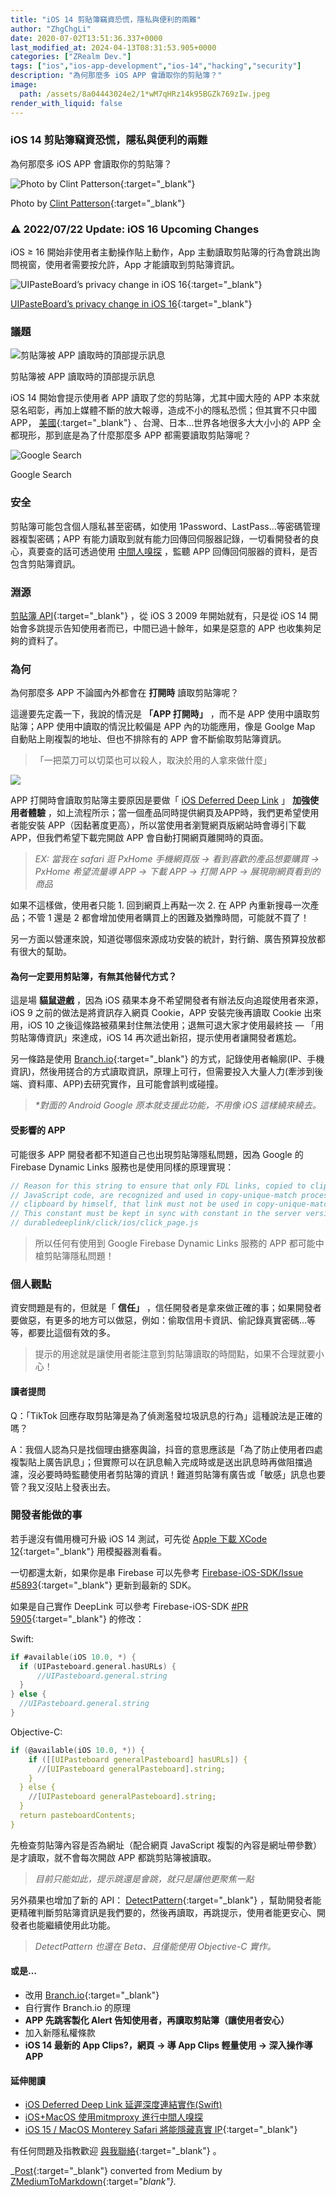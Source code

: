 ```yaml
---
title: "iOS 14 剪貼簿竊資恐慌，隱私與便利的兩難"
author: "ZhgChgLi"
date: 2020-07-02T13:51:36.337+0000
last_modified_at: 2024-04-13T08:31:53.905+0000
categories: ["ZRealm Dev."]
tags: ["ios","ios-app-development","ios-14","hacking","security"]
description: "為何那麼多 iOS APP 會讀取你的剪貼簿？"
image:
  path: /assets/8a04443024e2/1*wM7qHRz14k95BGZk769zIw.jpeg
render_with_liquid: false
---
```


### iOS 14 剪貼簿竊資恐慌，隱私與便利的兩難

為何那麼多 iOS APP 會讀取你的剪貼簿？



![Photo by [Clint Patterson](https://unsplash.com/@cbpsc1?utm_source=unsplash&utm_medium=referral&utm_content=creditCopyText){:target="_blank"}](/assets/8a04443024e2/1*wM7qHRz14k95BGZk769zIw.jpeg)

Photo by [Clint Patterson](https://unsplash.com/@cbpsc1?utm_source=unsplash&utm_medium=referral&utm_content=creditCopyText){:target="_blank"}
### ⚠️ 2022/07/22 Update: iOS 16 Upcoming Changes

iOS ≥ 16 開始非使用者主動操作貼上動作，App 主動讀取剪貼簿的行為會跳出詢問視窗，使用者需要按允許，App 才能讀取到剪貼簿資訊。


![[UIPasteBoard’s privacy change in iOS 16](https://sarunw.com/posts/uipasteboard-privacy-change-ios16/){:target="_blank"}](/assets/8a04443024e2/0*pOtqMDY0qXhDJXXG.png)

[UIPasteBoard’s privacy change in iOS 16](https://sarunw.com/posts/uipasteboard-privacy-change-ios16/){:target="_blank"}
### 議題


![剪貼簿被 APP 讀取時的頂部提示訊息](/assets/8a04443024e2/1*s-2FT2L_BD8vGH7uHRLrsw.png)

剪貼簿被 APP 讀取時的頂部提示訊息

iOS 14 開始會提示使用者 APP 讀取了您的剪貼簿，尤其中國大陸的 APP 本來就惡名昭彰，再加上媒體不斷的放大報導，造成不小的隱私恐慌；但其實不只中國 APP， [美國](https://www.reddit.com/r/iphone/comments/hejp5o/popular_apps_tiktok_npr_nyt_and_more_spying_on/){:target="_blank"} 、台灣、日本…世界各地很多大大小小的 APP 全都現形，那到底是為了什麼那麼多 APP 都需要讀取剪貼簿呢？


![Google Search](/assets/8a04443024e2/1*bwxJ9w2WVJy8HT20vdj7eA.png)

Google Search
### 安全

剪貼簿可能包含個人隱私甚至密碼，如使用 1Password、LastPass…等密碼管理器複製密碼；APP 有能力讀取到就有能力回傳回伺服器記錄，一切看開發者的良心，真要查的話可透過使用 [中間人嗅探](../46410aaada00/) ，監聽 APP 回傳回伺服器的資料，是否包含剪貼簿資訊。
### 淵源

[剪貼簿 API](https://developer.apple.com/documentation/uikit/uipasteboard){:target="_blank"} ，從 iOS 3 2009 年開始就有，只是從 iOS 14 開始會多跳提示告知使用者而已，中間已過十餘年，如果是惡意的 APP 也收集夠足夠的資料了。
### 為何

為何那麼多 APP 不論國內外都會在 **打開時** 讀取剪貼簿呢？

這邊要先定義一下，我說的情況是 **「APP 打開時」** ，而不是 APP 使用中讀取剪貼簿；APP 使用中讀取的情況比較偏是 APP 內的功能應用，像是 Goolge Map 自動貼上剛複製的地址、但也不排除有的 APP 會不斷偷取剪貼簿資訊。


> 「一把菜刀可以切菜也可以殺人，取決於用的人拿來做什麼」 





![](/assets/8a04443024e2/1*nMC1H2vRId1Y-7iC3WusaQ.jpeg)


APP 打開時會讀取剪貼簿主要原因是要做「 [iOS Deferred Deep Link](../b08ef940c196/) 」 **加強使用者體驗** ，如上流程所示；當一個產品同時提供網頁及APP時，我們更希望使用者能安裝 APP（因黏著度更高），所以當使用者瀏覽網頁版網站時會導引下載 APP，但我們希望下載完開啟 APP 會自動打開網頁離開時的頁面。


> _EX: 當我在 safari 逛 PxHome 手機網頁版 \-&gt; 看到喜歡的產品想要購買 \-&gt; PxHome 希望流量導 APP \-&gt; 下載 APP \-&gt; 打開 APP \-&gt; 展現剛網頁看到的商品_ 





如果不這樣做，使用者只能 1\. 回到網頁上再點一次 2\. 在 APP 內重新搜尋一次產品；不管 1 還是 2 都會增加使用者購買上的困難及猶豫時間，可能就不買了！

另一方面以營運來說，知道從哪個來源成功安裝的統計，對行銷、廣告預算投放都有很大的幫助。
#### 為何一定要用剪貼簿，有無其他替代方式？

這是場 **貓鼠遊戲** ，因為 iOS 蘋果本身不希望開發者有辦法反向追蹤使用者來源，iOS 9 之前的做法是將資訊存入網頁 Cookie，APP 安裝完後再讀取 Cookie 出來用，iOS 10 之後這條路被蘋果封住無法使用；退無可退大家才使用最終技 — 「用剪貼簿傳資訊」來達成，iOS 14 再次遞出新招，提示使用者讓開發者尷尬。

另一條路是使用 [Branch\.io](https://branch.io/){:target="_blank"} 的方式，記錄使用者輪廓\(IP、手機資訊\)，然後用搓合的方式讀取資訊，原理上可行，但需要投入大量人力\(牽涉到後端、資料庫、APP\)去研究實作，且可能會誤判或碰撞。


> _\*對面的 Android Google 原本就支援此功能，不用像 iOS 這樣繞來繞去。_ 




#### 受影響的 APP

可能很多 APP 開發者都不知道自己也出現剪貼簿隱私問題，因為 Google 的 Firebase Dynamic Links 服務也是使用同樣的原理實現：
```javascript
// Reason for this string to ensure that only FDL links, copied to clipboard by AppPreview Page
// JavaScript code, are recognized and used in copy-unique-match process. If user copied FDL to
// clipboard by himself, that link must not be used in copy-unique-match process.
// This constant must be kept in sync with constant in the server version at
// durabledeeplink/click/ios/click_page.js
```


> 所以任何有使用到 Google Firebase Dynamic Links 服務的 APP 都可能中槍剪貼簿隱私問題！ 



### 個人觀點

資安問題是有的，但就是「 **信任」** ，信任開發者是拿來做正確的事；如果開發者要做惡，有更多的地方可以做惡，例如：偷取信用卡資訊、偷記錄真實密碼…等等，都要比這個有效的多。


> 提示的用途就是讓使用者能注意到剪貼簿讀取的時間點，如果不合理就要小心！ 



#### 讀者提問

Q：「TikTok 回應存取剪貼簿是為了偵測濫發垃圾訊息的行為」這種說法是正確的嗎？

A：我個人認為只是找個理由搪塞輿論，抖音的意思應該是「為了防止使用者四處複製貼上廣告訊息」；但實際可以在訊息輸入完成時或是送出訊息時再做阻擋過濾，沒必要時時監聽使用者剪貼簿的資訊！難道剪貼簿有廣告或「敏感」訊息也要管？我又沒貼上發表出去。
### 開發者能做的事

若手邊沒有備用機可升級 iOS 14 測試，可先從 [Apple 下載 XCode 12](https://developer.apple.com/download/more/){:target="_blank"} 用模擬器測看看。

一切都還太新，如果你是串 Firebase 可以先參考 [Firebase\-iOS\-SDK/Issue \#5893](https://github.com/firebase/firebase-ios-sdk/issues/5893){:target="_blank"} 更新到最新的 SDK。

如果是自己實作 DeepLink 可以參考 Firebase\-iOS\-SDK [\#PR 5905](https://github.com/firebase/firebase-ios-sdk/pull/5905){:target="_blank"} 的修改：

Swift:
```swift
if #available(iOS 10.0, *) {
  if (UIPasteboard.general.hasURLs) {
      //UIPasteboard.general.string
  }
} else {
  //UIPasteboard.general.string
}
```

Objective\-C:
```c
if (@available(iOS 10.0, *)) {
    if ([[UIPasteboard generalPasteboard] hasURLs]) {
      //[UIPasteboard generalPasteboard].string;
    }
  } else {
    //[UIPasteboard generalPasteboard].string;
  }
  return pasteboardContents;
}
```

先檢查剪貼簿內容是否為網址（配合網頁 JavaScript 複製的內容是網址帶參數）是才讀取，就不會每次開啟 APP 都跳剪貼簿被讀取。


> _目前只能如此，提示跳還是會跳，就只是讓他更聚焦一點_ 





另外蘋果也增加了新的 API： [DetectPattern](https://developer.apple.com/documentation/uikit/uipasteboard/3621870-detectpatternsforpatterns?changes=latest_minor&language=objc){:target="_blank"} ，幫助開發者能更精確判斷剪貼簿資訊是我們要的，然後再讀取，再跳提示，使用者能更安心、開發者也能繼續使用此功能。


> _DetectPattern 也還在 Beta、且僅能使用 Objective\-C 實作。_ 




#### 或是…
- 改用 [Branch\.io](https://branch.io){:target="_blank"}
- 自行實作 Branch\.io 的原理
- **APP 先跳客製化 Alert 告知使用者，再讀取剪貼簿（讓使用者安心）**
- 加入新隱私權條款
- **iOS 14 最新的 App Clips?，網頁 \-&gt; 導 App Clips 輕量使用 \-&gt; 深入操作導 APP**

#### 延伸閱讀
- [iOS Deferred Deep Link 延遲深度連結實作\(Swift\)](../b08ef940c196/)
- [iOS\+MacOS 使用mitmproxy 進行中間人嗅探](../46410aaada00/)
- [iOS 15 / MacOS Monterey Safari 將能隱藏真實 IP](https://medium.com/zrealm-ios-dev/ios-15-macos-monterey-safari-%E5%B0%87%E8%83%BD%E9%9A%B1%E8%97%8F%E7%9C%9F%E5%AF%A6-ip-755a8b6acc35){:target="_blank"}



有任何問題及指教歡迎 [與我聯絡](https://www.zhgchg.li/contact){:target="_blank"} 。



_[Post](https://medium.com/zrealm-ios-dev/ios-14-%E5%89%AA%E8%B2%BC%E7%B0%BF%E7%AB%8A%E8%B3%87%E6%81%90%E6%85%8C-%E9%9A%B1%E7%A7%81%E8%88%87%E4%BE%BF%E5%88%A9%E7%9A%84%E5%85%A9%E9%9B%A3-8a04443024e2){:target="_blank"} converted from Medium by [ZMediumToMarkdown](https://github.com/ZhgChgLi/ZMediumToMarkdown){:target="_blank"}._
